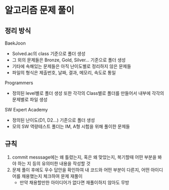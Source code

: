 # 알고리즘 문제 풀이

## 정리 방식

BaekJoon
- Solved.ac의 class 기준으로 폴더 생성
- 그 외의 문제들은 Bronze, Gold, Silver... 기준으로 폴더 생성
- 기타에 속해있는 문제들은 아직 난이도별로 정리하지 않은 문제들
- 파일의 형식은 제출번호, 날짜, 결과, 메모리, 속도로 통일

Programmers
- 정의된 level별로 폴더 생성
또한 각각의 Class별로 폴더를 만들어서 내부에 각각의 문제별로 파일 생성  

SW Expert Academy
- 정의된 난이도(D1, D2...) 기준으로 폴더 생성
- 모의 SW 역량테스트 폴더는 IM, A형 시험을 위해 풀이한 문제들

## 규칙
1. commit messsage에는 왜 틀렸는지, 혹은 왜 맞았는지, 복기할때 어떤 부분을 봐야 하는 지 등의 유의미한 내용을 작성할 것
2. 문제 풀이 후에도 우수 답안을 확인하여 내 코드와 어떤 부분이 다른지, 어떤 아이디어를 채용했는지 체크하여 문제 재풀이
    - 만약 채용할만한 아이디어가 없다면 재풀이하지 않아도 무방